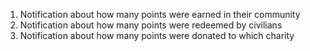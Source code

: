 1. Notification about how many points were earned in their community <br/>
2. Notification about how many points were redeemed by civilians <br/>
3. Notification about how many points were donated to which charity <br/>

